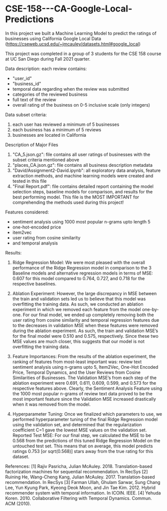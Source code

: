 # CSE-158---CA-Google-Local-Predictions
In this project we built a Machine Learning Model to predict the ratings of businesses using California Google Local Data (https://cseweb.ucsd.edu/~jmcauley/datasets.html#google_local)

This project was completed in a group of 3 students for the CSE 158 course at UC San Diego during Fall 2021 quarter.

Data description:
each review contains: 
- "user_id"
- "business_id"
- temporal data regarding when the review was submitted
- categories of the reviewed business
- full text of the review
- overall rating of the business on 0-5 inclusive scale (only integers)

Data subset criteria:
1) each user has reviewed a minimum of 5 businesses
2) each business has a minimum of 5 reviews
3) businesses are located in California

Description of Major Files
1. "CA_5.json.gz": file contains all user ratings of businesses with the subset criteria mentioned above
2. "places_CA.json.gz": file contains all business description metadata
3. "David/Assignment2-David.ipynb": all exploratory data analysis, feature extraction methods, and machine learning models were created and tested in this file
4. "Final Report.pdf": file contains detailed report containing the model selection steps, baseline models for comparison, and results for the best performing model. This file is the MOST IMPORTANT for comprehending the methods used during this project!

Features considered:
- sentiment analysis using 1000 most popular n-grams upto length 5
- one-hot-encoded price
- item2vec
- user rating from cosine similarity
- and temporal analysis

Results:
1) Ridge Regression Model: We were most pleased with the overall performance of the Ridge Regression model in comparison to the 3 Baseline models and alternative regression models in terms of MSE: 0.607 for this model compared to 0.764, 0.727, and 0.718 for the respective baselines.

2) Ablation Experiment: However, the large discrepancy in MSE between the train and validation sets led us to believe that this model was overfitting the training data. As such, we conducted an ablation experiment in which we removed each feature from the model one-by-one. For our final model, we ended up completely removing both the user rating from cosine similarity and temporal regression features due to the decreases in validation MSE when these features were removed during the ablation experiment. As such, the train and validation MSE’s for the final model were 0.510 and 0.575, respectively. Since these two MSE values are much closer, this suggests that our model is not overfitting the training data.

3) Feature Importances: From the results of the ablation experiment, the ranking of features from most-least important was: review text sentiment analysis using n-grams upto 5, Item2Vec, One-Hot Encoded Price, Temporal Dynamics, and the User Reviews from Cosine Similarities of Businesses. The Validation MSE’s from each step of the ablation experiment were 0.691, 0.611, 0.609, 0.599, and 0.573 for the respective features above. Clearly, the Sentiment Analysis Feature using the 1000 most popular n-grams of review text data proved to be the most important feature since the Validation MSE increased drastically when it was removed from the model.

4) Hyperparameter Tuning: Once we finalized which parameters to use, we performed hyperparameter tuning of the final Ridge Regression model using the validation set, and determined that the regularization coefficient C=1 gave the lowest MSE values on the validation set. Reported Test MSE: For our final step, we calculated the MSE to be 0.568 from the predictions of this tuned Ridge Regression Model on the untouched test set. This means that on average, this model predicts ratings 0.753 [or sqrt(0.568)] stars away from the true rating for this dataset.

References:
[1] Rajiv Pasricha, Julian McAuley. 2018.
Translation-based factorization machines
for sequential recommendation. In RecSys
[2] Ruining He, Wang-Cheng Kang, Julian
McAuley. 2017. Translation-based
recommendation. In RecSys
[3] Farman Ullah, Ghulam Sarwar, Sung
Chang Lee, Yun Kyung Park, Kyeong
Deok Moon, and Jin Tae Kim. 2012.
Hybrid recommender system with
temporal information. In ICOIN. IEEE.
[4] Yehuda Koren. 2010. Collaborative
Filtering with Temporal Dynamics.
Commun. ACM (2010).

